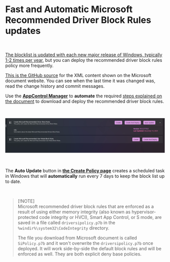 # Fast and Automatic Microsoft Recommended Driver Block Rules updates

<br>

[The blocklist is updated with each new major release of Windows, typically 1-2 times per year](https://learn.microsoft.com/en-us/windows/security/application-security/application-control/app-control-for-business/design/microsoft-recommended-driver-block-rules), but you can deploy the recommended driver block rules policy more frequently.

[This is the GitHub source](https://github.com/MicrosoftDocs/windows-itpro-docs/blob/public/windows/security/application-security/application-control/app-control-for-business/design/microsoft-recommended-driver-block-rules.md) for the XML content shown on the Microsoft document website. You can see when the last time it was changed was, read the change history and commit messages.

Use the [**AppControl Manager**](https://github.com/HotCakeX/Harden-Windows-Security/wiki/AppControl-Manager) to **automate** the required [steps explained on the document](https://learn.microsoft.com/en-us/windows/security/application-security/application-control/app-control-for-business/design/microsoft-recommended-driver-block-rules#steps-to-download-and-apply-the-vulnerable-driver-blocklist-binary) to download and deploy the recommended driver block rules.

<br>

![image](https://raw.githubusercontent.com/HotCakeX/.github/refs/heads/main/Pictures/APNGs/Fast%20and%20Automatic%20Microsoft%20Recommended%20Driver%20Block%20Rules%20updates.apng)

<br>

The **Auto Update** button in [**the Create Policy page**](https://github.com/HotCakeX/Harden-Windows-Security/wiki/Create-App-Control-Policy) creates a scheduled task in Windows that will **automatically** run every 7 days to keep the block list up to date.

<br>

> [!NOTE]\
> Microsoft recommended driver block rules that are enforced as a result of using either memory integrity (also known as hypervisor-protected code integrity or HVCI), Smart App Control, or S mode, are saved in a file called `driversipolicy.p7b` in the `%windir%\system32\CodeIntegrity` directory.
>
> The file you download from Microsoft document is called `SiPolicy.p7b` and it won't overwrite the `driversipolicy.p7b` once deployed. It will work side-by-side the default block rules and will be enforced as well. They are both explicit deny base policies.

<br>
